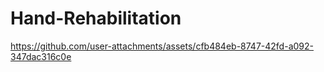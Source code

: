 # Hand-Rehabilitation

https://github.com/user-attachments/assets/cfb484eb-8747-42fd-a092-347dac316c0e

